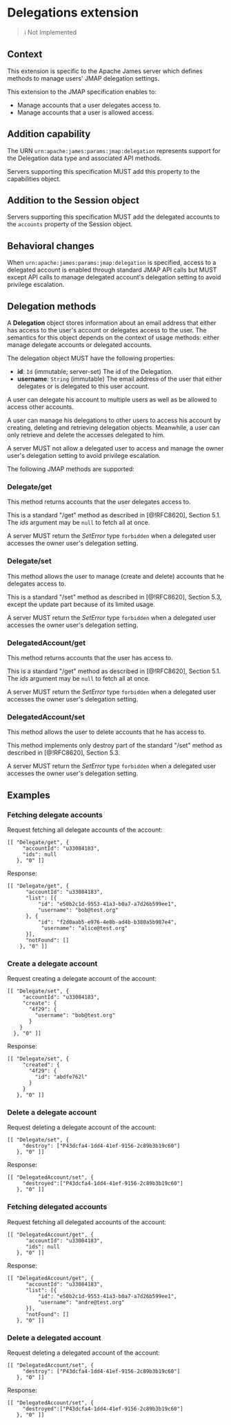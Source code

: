 # Delegations extension

> :information_source:
> Not Implemented

## Context
This extension is specific to the Apache James server which defines methods to manage users' JMAP delegation settings.

This extension to the JMAP specification enables to:

- Manage accounts that a user delegates access to.
- Manage accounts that a user is allowed access.

## Addition capability
The URN `urn:apache:james:params:jmap:delegation` represents support for the Delegation data type and associated API methods.

Servers supporting this specification MUST add this property to the capabilities object.

## Addition to the Session object
Servers supporting this specification MUST add the delegated accounts to the `accounts` property of the Session object.

## Behavioral changes
When `urn:apache:james:params:jmap:delegation` is specified, access to a delegated account is enabled through standard JMAP API calls
but MUST except API calls to manage delegated account's delegation setting to avoid privilege escalation.

## Delegation methods
A **Delegation** object stores information about an email address that either has access to the user's account or delegates access
to the user. The semantics for this object depends on the context of usage methods: either manage delegate accounts or delegated accounts.

The delegation object MUST have the following properties:
- **id**: `Id` (immutable; server-set)
  The id of the Delegation.
- **username**: `String` (immutable)
  The email address of the user that either delegates or is delegated to this user account.

A user can delegate his account to multiple users as well as be allowed to access other accounts.

A user can manage his delegations to other users to access his account by creating, deleting and retrieving delegation objects.
Meanwhile, a user can only retrieve and delete the accesses delegated to him.

A server MUST not allow a delegated user to access and manage the owner user's delegation setting to avoid privilege escalation.

The following JMAP methods are supported:

### Delegate/get
This method returns accounts that the user delegates access to.

This is a standard "/get" method as described in [@!RFC8620], Section 5.1. The *ids* argument may be `null` to fetch all at once.

A server MUST return the *SetError* type `forbidden` when a delegated user accesses the owner user's delegation setting.

### Delegate/set
This method allows the user to manage (create and delete) accounts that he delegates access to.

This is a standard "/set" method as described in [@!RFC8620], Section 5.3, except the update part because of its limited usage.

A server MUST return the *SetError* type `forbidden` when a delegated user accesses the owner user's delegation setting.

### DelegatedAccount/get
This method returns accounts that the user has access to.

This is a standard "/get" method as described in [@!RFC8620], Section 5.1. The *ids* argument may be `null` to fetch all at once.

A server MUST return the *SetError* type `forbidden` when a delegated user accesses the owner user's delegation setting.

### DelegatedAccount/set
This method allows the user to delete accounts that he has access to.

This method implements only destroy part of the standard "/set" method as described in [@!RFC8620], Section 5.3.

A server MUST return the *SetError* type `forbidden` when a delegated user accesses the owner user's delegation setting.

## Examples

### Fetching delegate accounts
Request fetching all delegate accounts of the account:

    [[ "Delegate/get", {
         "accountId": "u33084183",
         "ids": null
       }, "0" ]]

Response:

    [[ "Delegate/get", {
          "accountId": "u33084183",
          "list": [{
              "id": "e50b2c1d-9553-41a3-b0a7-a7d26b599ee1",
              "username": "bob@test.org"
          }, {
              "id": "f2d0aab5-e976-4e8b-ad4b-b380a5b987e4",
               "username": "alice@test.org"
          }],
          "notFound": []
        }, "0" ]]

### Create a delegate account
Request creating a delegate account of the account:

    [[ "Delegate/set", {
         "accountId": "u33084183",
         "create": {
           "4f29": {
             "username": "bob@test.org"
           }
        }
      }, "0" ]]

Response:

    [[ "Delegate/set", {
         "created": {
           "4f29": {
             "id": "abdfe762l"
           }
         }
       }, "0" ]]

### Delete a delegate account
Request deleting a delegate account of the account:

    [[ "Delegate/set", {
         "destroy": ["P43dcfa4-1dd4-41ef-9156-2c89b3b19c60"]
       }, "0" ]]

Response:

    [[ "DelegatedAccount/set", {
         "destroyed":["P43dcfa4-1dd4-41ef-9156-2c89b3b19c60"]
       }, "0" ]]


### Fetching delegated accounts
Request fetching all delegated accounts of the account:

    [[ "DelegatedAccount/get", {
          "accountId": "u33084183",
          "ids": null
       }, "0" ]]

Response:

    [[ "DelegatedAccount/get", {
          "accountId": "u33084183",
          "list": [{
              "id": "e50b2c1d-9553-41a3-b0a7-a7d26b599ee1",
              "username": "andre@test.org"
          }],
          "notFound": []
       }, "0" ]]

### Delete a delegated account
Request deleting a delegated account of the account:

    [[ "DelegatedAccount/set", {
         "destroy": ["P43dcfa4-1dd4-41ef-9156-2c89b3b19c60"]
       }, "0" ]]

Response:

    [[ "DelegatedAccount/set", {
         "destroyed":["P43dcfa4-1dd4-41ef-9156-2c89b3b19c60"]
       }, "0" ]]